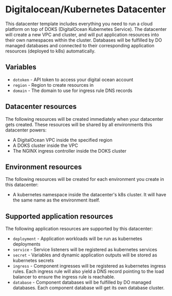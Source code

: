 # Digitalocean/Kubernetes Datacenter

This datacenter template includes everything you need to run a cloud platform on
top of DOKS (DigitalOcean Kubernetes Service). The datacenter will create a new
VPC and cluster, and will put application resources into their own namespaces
within the cluster. Databases will be fulfilled by DO managed databases and
connected to their corresponding application resources (deployed to k8s)
automatically.

## Variables

- `dotoken` - API token to access your digital ocean account
- `region` - Region to create resources in
- `domain` - The domain to use for ingress rule DNS records

## Datacenter resources

The following resources will be created immediately when your datacenter gets
created. These resources will be shared by all environments this datacenter
powers:

- A DigitalOcean VPC inside the specified region
- A DOKS cluster inside the VPC
- The NGINX ingress controller inside the DOKS cluster

## Environment resources

The following resources will be created for each environment you create in this
datacenter:

- A kubernetes namespace inside the datacenter's k8s cluster. It will have the
  same name as the environment itself.

## Supported application resources

The following application resources are supported by this datacenter:

- `deployment` - Application workloads will be run as kubernetes deployments
- `service` - Service listeners will be registered as kubernetes services
- `secret` - Variables and dynamic application outputs will be stored as
  kubernetes secrets
- `ingress` - Component ingresses will be registered as kubernetes ingress
  rules. Each ingress rule will also yield a DNS record pointing to the load
  balancer to ensure the ingress rule is reachable.
- `database` - Component databases will be fulfilled by DO managed databases.
  Each component database will get its own database cluster.
